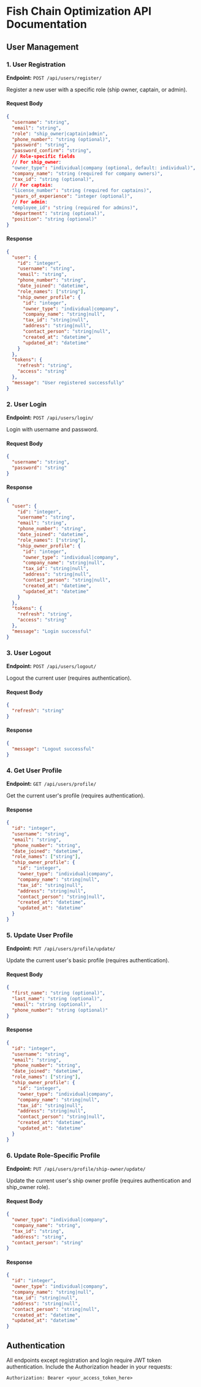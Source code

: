 # Fish Chain Optimization API Documentation

## User Management

### 1. User Registration

**Endpoint:** `POST /api/users/register/`

Register a new user with a specific role (ship owner, captain, or admin).

#### Request Body

```json
{
  "username": "string",
  "email": "string",
  "role": "ship_owner|captain|admin",
  "phone_number": "string (optional)",
  "password": "string",
  "password_confirm": "string",
  // Role-specific fields
  // For ship_owner:
  "owner_type": "individual|company (optional, default: individual)",
  "company_name": "string (required for company owners)",
  "tax_id": "string (optional)",
  // For captain:
  "license_number": "string (required for captains)",
  "years_of_experience": "integer (optional)",
  // For admin:
  "employee_id": "string (required for admins)",
  "department": "string (optional)",
  "position": "string (optional)"
}
```

#### Response

```json
{
  "user": {
    "id": "integer",
    "username": "string",
    "email": "string",
    "phone_number": "string",
    "date_joined": "datetime",
    "role_names": ["string"],
    "ship_owner_profile": {
      "id": "integer",
      "owner_type": "individual|company",
      "company_name": "string|null",
      "tax_id": "string|null",
      "address": "string|null",
      "contact_person": "string|null",
      "created_at": "datetime",
      "updated_at": "datetime"
    }
  },
  "tokens": {
    "refresh": "string",
    "access": "string"
  },
  "message": "User registered successfully"
}
```

### 2. User Login

**Endpoint:** `POST /api/users/login/`

Login with username and password.

#### Request Body

```json
{
  "username": "string",
  "password": "string"
}
```

#### Response

```json
{
  "user": {
    "id": "integer",
    "username": "string",
    "email": "string",
    "phone_number": "string",
    "date_joined": "datetime",
    "role_names": ["string"],
    "ship_owner_profile": {
      "id": "integer",
      "owner_type": "individual|company",
      "company_name": "string|null",
      "tax_id": "string|null",
      "address": "string|null",
      "contact_person": "string|null",
      "created_at": "datetime",
      "updated_at": "datetime"
    }
  },
  "tokens": {
    "refresh": "string",
    "access": "string"
  },
  "message": "Login successful"
}
```

### 3. User Logout

**Endpoint:** `POST /api/users/logout/`

Logout the current user (requires authentication).

#### Request Body

```json
{
  "refresh": "string"
}
```

#### Response

```json
{
  "message": "Logout successful"
}
```

### 4. Get User Profile

**Endpoint:** `GET /api/users/profile/`

Get the current user's profile (requires authentication).

#### Response

```json
{
  "id": "integer",
  "username": "string",
  "email": "string",
  "phone_number": "string",
  "date_joined": "datetime",
  "role_names": ["string"],
  "ship_owner_profile": {
    "id": "integer",
    "owner_type": "individual|company",
    "company_name": "string|null",
    "tax_id": "string|null",
    "address": "string|null",
    "contact_person": "string|null",
    "created_at": "datetime",
    "updated_at": "datetime"
  }
}
```

### 5. Update User Profile

**Endpoint:** `PUT /api/users/profile/update/`

Update the current user's basic profile (requires authentication).

#### Request Body

```json
{
  "first_name": "string (optional)",
  "last_name": "string (optional)",
  "email": "string (optional)",
  "phone_number": "string (optional)"
}
```

#### Response

```json
{
  "id": "integer",
  "username": "string",
  "email": "string",
  "phone_number": "string",
  "date_joined": "datetime",
  "role_names": ["string"],
  "ship_owner_profile": {
    "id": "integer",
    "owner_type": "individual|company",
    "company_name": "string|null",
    "tax_id": "string|null",
    "address": "string|null",
    "contact_person": "string|null",
    "created_at": "datetime",
    "updated_at": "datetime"
  }
}
```

### 6. Update Role-Specific Profile

**Endpoint:** `PUT /api/users/profile/ship-owner/update/`

Update the current user's ship owner profile (requires authentication and ship_owner role).

#### Request Body

```json
{
  "owner_type": "individual|company",
  "company_name": "string",
  "tax_id": "string",
  "address": "string",
  "contact_person": "string"
}
```

#### Response

```json
{
  "id": "integer",
  "owner_type": "individual|company",
  "company_name": "string|null",
  "tax_id": "string|null",
  "address": "string|null",
  "contact_person": "string|null",
  "created_at": "datetime",
  "updated_at": "datetime"
}
```

## Authentication

All endpoints except registration and login require JWT token authentication. Include the Authorization header in your requests:

```
Authorization: Bearer <your_access_token_here>
```
